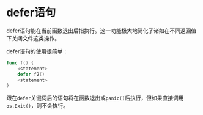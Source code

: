# defer语句

defer语句能在当前函数退出后指执行。这一功能极大地简化了诸如在不同返回值下关闭文件这类操作。  

defer语句的使用很简单：  

```go
func f() {
    <statement>
    defer f2()
    <statement>
}
```

跟在`defer`关键词后的语句将在函数退出或`panic()`后执行，但如果直接调用`os.Exit()`，则不会执行。  